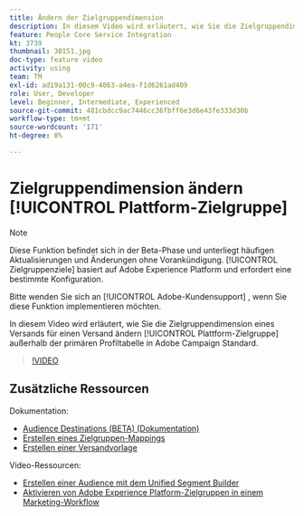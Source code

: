 ```yaml
---
title: Ändern der Zielgruppendimension
description: In diesem Video wird erläutert, wie Sie die Zielgruppendimension eines Versands für eine Platform-Zielgruppe außerhalb der primären Profiltabelle in Adobe Campaign Standard ändern.
feature: People Core Service Integration
kt: 3739
thumbnail: 30151.jpg
doc-type: feature video
activity: using
team: TM
exl-id: ad19a131-00c9-4063-a4ea-f1d6261ad409
role: User, Developer
level: Beginner, Intermediate, Experienced
source-git-commit: 481cbdcc9ac7446cc36fbff6e3d6e43fe333d30b
workflow-type: tm+mt
source-wordcount: '171'
ht-degree: 8%

---
```


# Zielgruppendimension ändern [!UICONTROL Plattform-Zielgruppe]

>[!NOTE]
>
>Diese Funktion befindet sich in der Beta-Phase und unterliegt häufigen Aktualisierungen und Änderungen ohne Vorankündigung. [!UICONTROL Zielgruppenziele] basiert auf Adobe Experience Platform und erfordert eine bestimmte Konfiguration.
>
>Bitte wenden Sie sich an [!UICONTROL Adobe-Kundensupport] , wenn Sie diese Funktion implementieren möchten.

In diesem Video wird erläutert, wie Sie die Zielgruppendimension eines Versands für einen Versand ändern [!UICONTROL Plattform-Zielgruppe] außerhalb der primären Profiltabelle in Adobe Campaign Standard.

>[!VIDEO](https://video.tv.adobe.com/v/30151?quality=12)

## Zusätzliche Ressourcen

Dokumentation:

* [Audience Destinations (BETA) (Dokumentation)](https://experienceleague.adobe.com/docs/campaign-standard-learn/tutorials/profiles-and-audiences/audience-destinations/audience-destinations-overview.html?lang=en)
* [Erstellen eines Zielgruppen-Mappings](https://experienceleague.adobe.com/docs/campaign-standard/using/administrating/application-settings/target-mappings-in-campaign.html?lang=en)
* [Erstellen einer Versandvorlage](https://experienceleague.adobe.com/docs/campaign-standard/using/getting-started/marketing-plans/marketing-activity-templates.html?lang=en)

Video-Ressourcen:

* [Erstellen einer Audience mit dem Unified Segment Builder](/help/profiles-and-audiences/audience-destinations/creating-audiences-using-segment-builder.md)
* [Aktivieren von Adobe Experience Platform-Zielgruppen in einem Marketing-Workflow](/help/profiles-and-audiences/audience-destinations/activating-aep-audiences.md)
